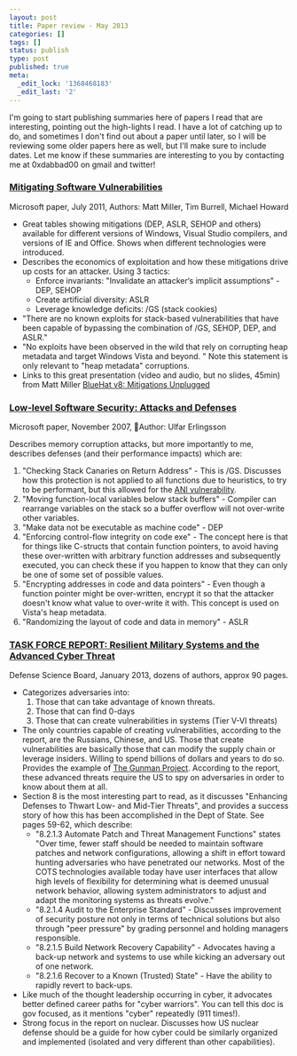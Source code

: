```yaml
---
layout: post
title: Paper review - May 2013
categories: []
tags: []
status: publish
type: post
published: true
meta:
  _edit_lock: '1368468183'
  _edit_last: '2'
---
```

I'm going to start publishing summaries here of papers I read that are interesting, pointing out the high-lights I read.  I have a lot of catching up to do, and sometimes I don't find out about a paper until later, so I will be reviewing some older papers here as well, but I'll make sure to include dates.  Let me know if these summaries are interesting to you by contacting me at 0xdabbad00 on gmail and twitter!

<h3><a href="https://www.microsoft.com/en-us/download/details.aspx?id=26788">Mitigating Software Vulnerabilities</a></h3>
Microsoft paper, July 2011, Authors: Matt Miller, Tim Burrell, Michael Howard
<ul>
<li>Great tables showing mitigations (DEP, ASLR, SEHOP and others) available for different versions of Windows, Visual Studio compilers, and versions of IE and Office.  Shows when different technologies were introduced.
<li>Describes the economics of exploitation and how these mitigations drive up costs for an attacker.  Using 3 tactics:
<ul>
<li>Enforce invariants: "Invalidate an attacker‘s implicit assumptions" - DEP, SEHOP
<li>Create artificial diversity: ASLR
<li>Leverage knowledge deficits: /GS (stack cookies)
</ul>
<li>"There are no known exploits for stack-based vulnerabilities that have been capable of bypassing the combination of /GS, SEHOP, DEP, and ASLR."
<li>"No exploits have been observed in the wild that rely on corrupting heap metadata and target Windows Vista and beyond. " Note this statement is only relevant to "heap metadata" corruptions.
<li>Links to this great presentation (video and audio, but no slides, 45min) from Matt Miller <a href="http://technet.microsoft.com/en-us/security/dd285253.aspx">BlueHat v8: Mitigations Unplugged</a>
</ul>

<h3><a href="research.microsoft.com/pubs/64363/tr-2007-153.pdf‎">Low-level Software Security: Attacks and Defenses</a></h3>
Microsoft paper, November 2007, Author: Ulfar Erlingsson

Describes memory corruption attacks, but more importantly to me, describes defenses (and their performance impacts) which are:
<ol>
<li>"Checking Stack Canaries on Return Address" - This is /GS.  Discusses how this protection is not applied to all functions due to heuristics, to try to be performant, but this allowed for the <a href="http://blogs.msdn.com/sdl/archive/2007/04/26/
lessons-learned-from-the-animated-cursor-security-bug.aspx">ANI vulnerability</a>.
<li>"Moving function-local variables below stack buffers" - Compiler can rearrange variables on the stack so a buffer overflow will not over-write other variables.
<li>"Make data not be executable as machine code" - DEP
<li>"Enforcing control-flow integrity on code exe" - The concept here is that for things like C-structs that contain function pointers, to avoid having these over-written with arbitrary function addresses and subsequently executed, you can check these if you happen to know that they can only be one of some set of possible values.
<li>"Encrypting addresses in code and data pointers" - Even though a function pointer might be over-written, encrypt it so that the attacker doesn't know what value to over-write it with.  This concept is used on Vista's heap metadata.
<li>"Randomizing the layout of code and data in memory" - ASLR
</ol>


<h3><a href="http://www.acq.osd.mil/dsb/reports/ResilientMilitarySystems.CyberThreat.pdf">TASK FORCE REPORT: Resilient Military Systems and the Advanced Cyber Threat</a></h3>
Defense Science Board, January 2013, dozens of authors, approx 90 pages.
<ul>
<li>Categorizes adversaries into:
<ol>
<li>Those that can take advantage of known threats. 
<li>Those that can find 0-days
<li>Those that can create vulnerabilities in systems (Tier V-VI threats)
</ol>
<li>The only countries capable of creating vulnerabilities, according to the report, are the Russians, Chinese, and US.  Those that create vulnerabilities are basically those that can modify the supply chain or leverage insiders.  Willing to spend billions of dollars and years to do so.  Provides the example of <a href="http://www.nsa.gov/public_info/_files/cryptologic_histories/Learning_from_the_Enemy.pdf">The Gunman Project</a>.  According to the report, these advanced threats require the US to spy on adversaries in order to know about them at all.
<li>Section 8 is the most interesting part to read, as it discusses "Enhancing Defenses to Thwart Low- and Mid-Tier Threats", and provides a success story of how this has been accomplished in the Dept of State.  See pages 59-62, which describe:
<ul>
<li>"8.2.1.3 Automate Patch and Threat Management Functions" states "Over time, fewer staff should be needed to maintain software patches and network configurations, allowing a shift in effort toward hunting adversaries who have penetrated our networks. Most of the COTS technologies available today have user 
interfaces that allow high levels of flexibility for determining what is deemed unusual network behavior, allowing system administrators to adjust and adapt the monitoring systems as threats evolve."
<li>"8.2.1.4 Audit to the Enterprise Standard" - Discusses improvement of security posture not only in terms of technical solutions but also through "peer pressure" by grading personnel and holding managers responsible.
<li>"8.2.1.5 Build Network Recovery Capability" - Advocates having a back-up network and systems to use while kicking an adversary out of one network.
<li>"8.2.1.6 Recover to a Known (Trusted) State" - Have the ability to rapidly revert to back-ups.
</ul>
<li>Like much of the thought leadership occurring in cyber, it advocates better defined career paths for "cyber warriors".  You can tell this doc is gov focused, as it mentions "cyber" repeatedly (911 times!). 
<li>Strong focus in the report on nuclear.  Discusses how US nuclear defense should be a guide for how cyber could be similarly organized and implemented (isolated and very different than other capabilities).
</ul>
